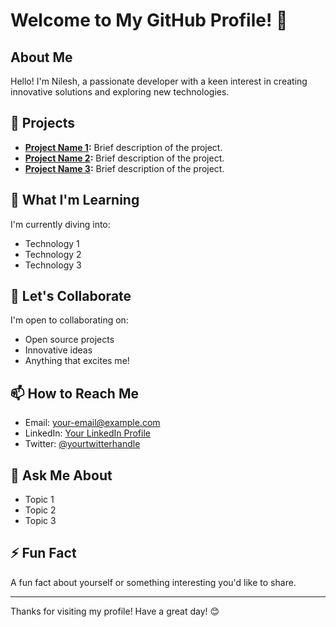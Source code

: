 # Welcome to My GitHub Profile! 👋

## About Me

Hello! I'm Nilesh, a passionate developer with a keen interest in creating innovative solutions and exploring new technologies. 

## 🔭 Projects

- **[Project Name 1](https://github.com/nilesh14k/Project1):** Brief description of the project.
- **[Project Name 2](https://github.com/nilesh14k/Project2):** Brief description of the project.
- **[Project Name 3](https://github.com/nilesh14k/Project3):** Brief description of the project.

## 🌱 What I'm Learning

I'm currently diving into:

- Technology 1
- Technology 2
- Technology 3

## 👯 Let's Collaborate

I'm open to collaborating on:

- Open source projects
- Innovative ideas
- Anything that excites me!

## 📫 How to Reach Me

- Email: [your-email@example.com](mailto:your-email@example.com)
- LinkedIn: [Your LinkedIn Profile](https://linkedin.com/in/yourprofile)
- Twitter: [@yourtwitterhandle](https://twitter.com/yourtwitterhandle)

## 💬 Ask Me About

- Topic 1
- Topic 2
- Topic 3

## ⚡ Fun Fact

A fun fact about yourself or something interesting you'd like to share.

---

Thanks for visiting my profile! Have a great day! 😊

